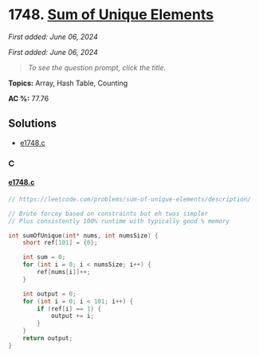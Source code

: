 # 1748. [Sum of Unique Elements](<https://leetcode.com/problems/sum-of-unique-elements>)

*First added: June 06, 2024*

*First added: June 06, 2024*


> *To see the question prompt, click the title.*

**Topics:** Array, Hash Table, Counting

**AC %:** 77.76


## Solutions

- [e1748.c](<../my-submissions/e1748.c>)
### C
#### [e1748.c](<../my-submissions/e1748.c>)
```C
// https://leetcode.com/problems/sum-of-unique-elements/description/

// Brute forcey based on constraints but eh twas simpler
// Plus consistently 100% runtime with typically good % memory

int sumOfUnique(int* nums, int numsSize) {
    short ref[101] = {0};

    int sum = 0;
    for (int i = 0; i < numsSize; i++) {
        ref[nums[i]]++;
    }

    int output = 0;
    for (int i = 0; i < 101; i++) {
        if (ref[i] == 1) {
            output += i;
        }
    }
    return output;
}
```

